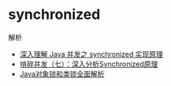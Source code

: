 synchronized
======

解析
- [深入理解 Java 并发之 synchronized 实现原理](https://cloud.tencent.com/developer/article/1031633)
- [啃碎并发（七）：深入分析Synchronized原理](https://juejin.im/post/5b4eec7df265da0fa00a118f)
- [Java对象锁和类锁全面解析](https://blog.csdn.net/u013142781/article/details/51697672)